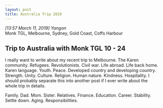 ```yaml
---
layout: post
title: Australia Trip 2019
---
```

*[13:57 March 11, 2019] Yangon*  
Monk TGL, Melbourne, Sydney, Gold Coast, Coffs Harbour 

## Trip to Australia with Monk TGL 10 - 24  

I really want to write about my recent trip to Melbourne. The Karen community. Refugees. Revolutionists. Civil war. Life abroad. Life back home. Karen language. Youth. Peace. Developed country and developing country. Strength. Unity. Culture. Religion. Human nature. Kindness. Hospitality. 
I should probably separate this into another post if I ever write about the whole trip in details. 

Family. Dad. Mom. Sister. Relatives. Finance. Education. Career. Stability. Settle down. Aging. Responsibilities. 